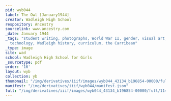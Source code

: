 ```yaml
---
pid: wyb044
label: The Owl [January1944]
creator: Wadleigh High School
respository: Ancestry
sourcelink: www.ancestry.com
_date: January 1944
_tags: "student writing, photographs, World War II, gender, visual art, \nthe future,
  technology, Wadleigh history, curriculum, the Carribean"
_type: image
site: wad
school: Wadleigh High School for Girls
_sourcetype: pdf
order: '16'
layout: wyb
collection: yb
thumbnail: "/img/derivatives/iiif/images/wyb044_43134_b196854-00000/full/250,/0/default.jpg"
manifest: "/img/derivatives/iiif/wyb044/manifest.json"
full: "/img/derivatives/iiif/images/wyb044_43134_b196854-00000/full/1140,/0/default.jpg"
---
```

